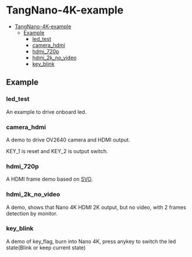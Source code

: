 # TangNano-4K-example

- [TangNano-4K-example](#tangnano-4k-example)
  - [Example](#example)
    - [led\_test](#led_test)
    - [camera\_hdmi](#camera_hdmi)
    - [hdmi\_720p](#hdmi_720p)
    - [hdmi\_2k\_no\_video](#hdmi_2k_no_video)
    - [key\_blink](#key_blink)

## Example

### led_test

An example to drive onboard led.

### camera_hdmi

A demo to drive OV2640 camera and HDMI output.

KEY_1 is reset and KEY_2 is output switch.

### hdmi_720p

A HDMI frame demo based on [SVO](https://github.com/cliffordwolf/SimpleVOut).

### hdmi_2k_no_video

A demo, shows that Nano 4K HDMI 2K output, but no video, with 2 frames detection by monitor.

### key_blink

A demo of key_flag, burn into Nano 4K, press anykey to switch the led state(Blink or keep current state)